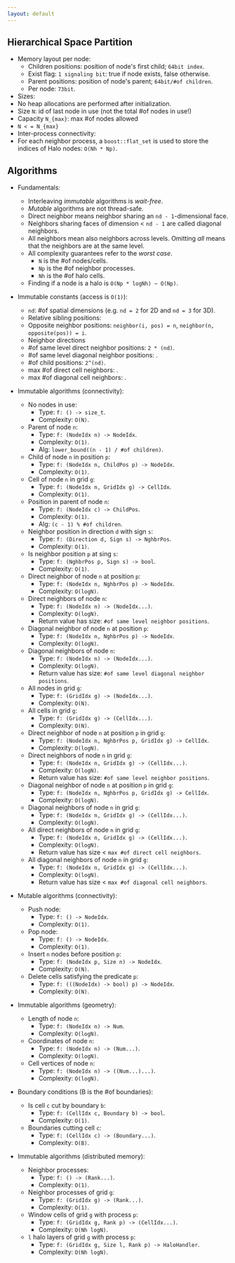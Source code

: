 ```yaml
---
layout: default
---
```


## Hierarchical Space Partition

- Memory layout per node:
  - Children positions: position of node's first child; `64bit index`.
  - Exist flag: `1 signaling bit`: true if node exists, false otherwise.
  - Parent positions: position of node's parent; `64bit/#of children`.
  - Per node: `73bit`.
- Sizes:
 - No heap allocations are performed after initialization.
 - Size `N`: id of last node in use (not the total #of nodes in use!)
 - Capacity `N_{max}`: max #of nodes allowed
 - `N < = N_{max}`
- Inter-process connectivity:
 - For each neighbor process, a `boost::flat_set` is used to store the indices of Halo nodes: `O(Nh * Np)`.

## Algorithms

- Fundamentals:
  - Interleaving _immutable_ algorithms is _wait-free_.
  - _Mutable_ algorithms are not thread-safe.
  - Direct neighbor means neighbor sharing an `nd - 1`-dimensional face.
  - Neighbors sharing faces of dimension < `nd - 1` are called diagonal neighbors.
  - All neighbors mean also neighbors across levels. Omitting *all* means that the neighbors are at the same level.
  - All complexity guarantees refer to the *worst case*.
    - `N` is the #of nodes/cells.
    - `Np` is the #of neighbor processes.
    - `Nh` is the #of halo cells.
  - Finding if a node is a halo is `O(Np * logNh) ~ O(Np)`.

- Immutable constants (access is `O(1)`):
  - `nd`: #of spatial dimensions (e.g. `nd = 2` for 2D and `nd = 3` for 3D).
  - Relative sibling positions:
  - Opposite neighbor positions: `neighbor(i, pos) = n`, `neighbor(n, opposite(pos)) = i`. 
  - Neighbor directions
  - #of same level direct neighbor positions: `2 * (nd)`.
  - #of same level diagonal neighbor positions: .
  - #of child positions: `2^(nd)`.
  - max #of direct cell neighbors: .
  - max #of diagonal cell neighbors: .

- Immutable algorithms (connectivity):
  - No nodes in use:
    - Type: `f: () -> size_t`.
    - Complexity: `O(N)`.
  - Parent of node `n`: 
    - Type: `f: (NodeIdx n) -> NodeIdx`.
    - Complexity: `O(1)`.
    - Alg: `lower_bound((n - 1) / #of children)`.
  - Child of node `n` in position `p`: 
    - Type: `f: (NodeIdx n, ChildPos p) -> NodeIdx`.
    - Complexity: `O(1)`.
  - Cell of node `n` in grid `g`:
    - Type: `f: (NodeIdx n, GridIdx g) -> CellIdx`.
    - Complexity: `O(1)`.
  - Position in parent of node `n`: 
    - Type: `f: (NodeIdx c) -> ChildPos`.
    - Complexity: `O(1)`.
    - Alg: `(c - 1) % #of children`.
  - Neighbor position in direction `d` with sign `s`: 
    - Type: `f: (Direction d, Sign s) -> NghbrPos`.
    - Complexity: `O(1)`.
  - Is neighbor position `p` at sing `s`:
    - Type: `f: (NghbrPos p, Sign s) -> bool`.
    - Complexity: `O(1)`.
  - Direct neighbor of node `n` at position `p`: 
    - Type: `f: (NodeIdx n, NghbrPos p) -> NodeIdx`.
    - Complexity: `O(logN)`.
  - Direct neighbors of node `n`: 
    - Type: `f: (NodeIdx n) -> (NodeIdx...)`.
    - Complexity: `O(logN)`.
    - Return value has size: `#of same level neighbor positions`.
  - Diagonal neighbor of node `n` at position `p`: 
    - Type: `f: (NodeIdx n, NghbrPos p) -> NodeIdx`.
    - Complexity: `O(logN)`.
  - Diagonal neighbors of node `n`: 
    - Type: `f: (NodeIdx n) -> (NodeIdx...)`.
    - Complexity: `O(logN)`.
    - Return value has size: `#of same level diagonal neighbor positions`.
  - All nodes in grid `g`:
    - Type: `f: (GridIdx g) -> (NodeIdx...)`.
    - Complexity: `O(N)`.
  - All cells in grid `g`:
    - Type: `f: (GridIdx g) -> (CellIdx...)`.
    - Complexity: `O(N)`.
  - Direct neighbor of node `n` at position `p` in grid `g`: 
    - Type: `f: (NodeIdx n, NghbrPos p, GridIdx g) -> CellIdx`.
    - Complexity: `O(logN)`.
  - Direct neighbors of node `n` in grid `g`: 
    - Type: `f: (NodeIdx n, GridIdx g) -> (CellIdx...)`.
    - Complexity: `O(logN)`.
    - Return value has size: `#of same level neighbor positions`.
  - Diagonal neighbor of node `n` at position `p` in grid `g`: 
    - Type: `f: (NodeIdx n, NghbrPos p, GridIdx g) -> CellIdx`.
    - Complexity: `O(logN)`.
  - Diagonal neighbors of node `n` in grid `g`: 
    - Type: `f: (NodeIdx n, GridIdx g) -> (CellIdx...)`.
    - Complexity: `O(logN)`.
  - All direct neighbors of node `n` in grid `g`: 
    - Type: `f: (NodeIdx n, GridIdx g) -> (CellIdx...)`.
    - Complexity: `O(logN)`.
    - Return value has size < `max #of direct cell neighbors`.
  - All diagonal neighbors of node `n` in grid `g`: 
    - Type: `f: (NodeIdx n, GridIdx g) -> (CellIdx...)`.
    - Complexity: `O(logN)`.
    - Return value has size < `max #of diagonal cell neighbors`.

- Mutable algorithms (connectivity):
  - Push node:
    - Type: `f: () -> NodeIdx`.
    - Complexity: `O(1)`.
  - Pop node:
    - Type: `f: () -> NodeIdx`.
    - Complexity: `O(1)`.
  - Insert `n` nodes before position `p`:
    - Type: `f: (NodeIdx p, Size n) -> NodeIdx`.
    - Complexity: `O(N)`.
  - Delete cells satisfying the predicate `p`:
    - Type: `f: (((NodeIdx) -> bool) p) -> NodeIdx`.
    - Complexity: `O(N)`.

- Immutable algorithms (geometry):
  - Length of node `n`:
    - Type: `f: (NodeIdx n) -> Num`.
    - Complexity: `O(logN)`.
  - Coordinates of node `n`:
    - Type: `f: (NodeIdx n) -> (Num...)`.
    - Complexity: `O(logN)`.
  - Cell vertices of node `n`:
    - Type: `f: (NodeIdx n) -> ((Num...)...)`.
    - Complexity: `O(logN)`.

- Boundary conditions (B is the #of boundaries): 
  - Is cell `c` cut by boundary `b`:
    - Type: `f: (CellIdx c, Boundary b) -> bool`.
    - Complexity: `O(1)`.
  - Boundaries cutting cell `c`:
    - Type: `f: (CellIdx c) -> (Boundary...)`.
    - Complexity: `O(B)`.

- Immutable algorithms (distributed memory):
  - Neighbor processes:
    - Type: `f: () -> (Rank...)`.
    - Complexity: `O(1)`.
  - Neighbor processes of grid `g`:
    - Type: `f: (GridIdx g) -> (Rank...)`.
    - Complexity: `O(1)`.
  - Window cells of grid `g` with process `p`:
    - Type: `f: (GridIdx g, Rank p) -> (CellIdx...)`.
    - Complexity: `O(Nh logN)`.
  - `l` halo layers of grid `g` with process `p`:
    - Type: `f: (GridIdx g, Size l, Rank p) -> HaloHandler`.
    - Complexity: `O(Nh logN)`.
